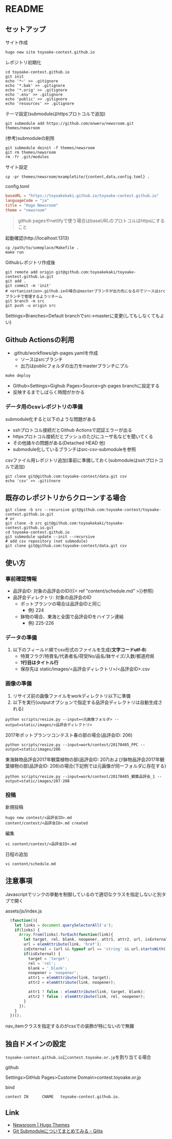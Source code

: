 # README

## セットアップ

サイト作成

```shell
hugo new site toyoake-contest.github.io
```

レポジトリ初期化

```shell
cd toyoake-contest.github.io
git init
echo '*~' >> .gitignore
echo '*.bak' >> .gitignore
echo '*.orig' >> .gitignore
echo '.env' >> .gitignore
echo 'public' >> .gitignore
echo 'resources' >> .gitignore
```

テーマ設定(submoduleはhttpsプロトコルで追加)

```shell
git submodule add https://github.com/onweru/newsroom.git themes/newsroom
```

(参考)submoduleの削除

```shell
git submodule deinit -f themes/newsroom
git rm themes/newsroom
rm -fr .git/modules
```

サイト設定

```shell
cp -pr themes/newsroom/exampleSite/{content,data,config.toml} .
```

config.toml

```toml
baseURL = "https://toyoakekaki.github.io/toyoake-contest.github.io"
languageCode = "ja"
title = "Hugo Newsroom"
theme = "newsroom"
```

> github pagesやnetlifyで使う場合はbaseURLのプロトコルはhttpsにすること

起動確認(http://localhost:1313)

```shell
cp /path/to/someplace/Makefile .
make run
```

Githubレポジトリ作成後

```shell
git remote add origin git@github.com:toyoakekaki/toyoake-contest.github.io.git
git add .
git commit -m 'init'
# <ortanization>.github.ioの場合はmasterブランチが出力先になるのでソースはsrcブランチで管理するようリネーム
git branch -m src
git push -u origin src
```

Settings>Branches>Default branchでsrc->masterに変更(してもしなくてもよい)

## Github Actionsの利用

* .github/workflows/gh-pages.yamlを作成
    * ソースはsrcブランチ
    * 出力はpublicフォルダの出力をmasterブランチにプル

```shell
make deploy
```

* Github>Settings>Gighub Pages>Source>gh-pages branchに設定する
* 反映するまでしばらく時間がかかる

### データ用のcsvレポジトリの準備

submodule化すると以下のような問題がある

* sshプロトコル接続だとGithub Actionsで認証エラーが出る
* httpsプロトコル接続だとプッシュのたびにユーザ名などを聞いてくる
* その他諸々の問題がある(Detached HEAD 他)
* submodule化しているブランチはsrc-csv-submoduleを参照

csvファイル用レポジトリ追加(事前に準備しておく(submoduleはsshプロトコルで追加)

```shell
git clone git@github.com:toyoake-contest/data.git csv
echo 'csv' >> .gititnore
```

## 既存のレポジトリからクローンする場合

```shell
git clone -b src --recursive git@github.com:toyoake-contest/toyoake-contest.github.io.git
# or
git clone -b src git@github.com:toyoakekaki/toyoake-contest.github.io.git
cd toyoake-contest.github.io
git submodule update --init --recursive
# add csv repository (not submodule)
git clone git@github.com:toyoake-contest/data.git csv
```

## 使い方

### 事前確認情報

* 品評会ID: 対象の品評会のID({{< ref "content/schedule.md" >}}参照)
* 品評会ディレクトリ: 対象の品評会のID
    * ポットプランツの場合は品評会IDと同じ
        * 例) 224
    * 鉢物の場合、東海と全国で品評会IDをハイフン連結
        * 例) 225-226

### データの準備

1. 以下のフィールド順でcsv形式のファイルを生成(**文字コードutf-8**)
    * 特賞フラグ/特賞名/代表者名/荷受No/品名/鉢サイズ/入数/都道府県
    * **1行目はタイトル行**
    * 保存先は static/images/<品評会ディレクトリ>/<品評会ID>.csv

### 画像の準備

1. リサイズ前の画像ファイルをworkディレクトリ以下に準備
2. 以下を実行(outputオプションで指定する品評会ディレクトリは自動生成される)

```shell
python scripts/resize.py --input=<元画像フォルダ> --output=static/images/<品評会ディレクトリ>
```

2017年ポットプランツコンテスト春の部の場合(品評会ID: 206)

```shell
python scripts/resize.py --input=work/contest/20170405_PPC --output=static/images/206
```

東海鉢物品評会2017年観葉植物の部(品評会ID: 207)および鉢物品評会2017年観葉植物の部(品評会ID: 208)の場合(下記例では元画像が同一フォルダに存在する)

```shell
python scripts/resize.py --input=work/contest/20170405_観葉品評会_1 --output=static/images/207-208
```

### 投稿

新規投稿

```shell
hugo new contest/<品評会ID>.md
content/contest/<品評会ID>.md created
```

編集

```shell
vi content/contest/<品評会ID>.md
```

日程の追加

```shell
vi content/schedule.md
```

## 注意事項

Javascriptでリンクの挙動を制御しているので適切なクラスを指定しないと別タブで開く

assets/js/index.js

```js
  (function(){
    let links = document.querySelectorAll('a');
    if(links) {
      Array.from(links).forEach(function(link){
        let target, rel, blank, noopener, attr1, attr2, url, isExternal;
        url = elemAttribute(link, 'href');
        isExternal = (url && typeof url == 'string' && url.startsWith('http')) && !containsClass(link, 'nav_item') && !isChild(link, ['.archive', '.article', '.post_nav', '.pager']) ? true : false;
        if(isExternal) {
          target = 'target';
          rel = 'rel';
          blank = '_blank';
          noopener = 'noopener';
          attr1 = elemAttribute(link, target);
          attr2 = elemAttribute(link, noopener);

          attr1 ? false : elemAttribute(link, target, blank);
          attr2 ? false : elemAttribute(link, rel, noopener);
        }
      });
    }
  })();
```

nav_itemクラスを指定するのがcssでの装飾が特にないので無難

## 独自ドメインの設定

`toyoake-contest.github.io`に`contest.toyoake.or.jp`を割り当てる場合

github

Settings>GitHub Pages>Custome Domain>contest.toyoake.or.jp

bind

```
contest IN      CNAME   toyoake-contest.github.io.
```

## Link

* [Newsroom \| Hugo Themes](https://themes.gohugo.io/newsroom/)
* [Git Submoduleについてまとめてみる \- Qiita](https://qiita.com/BlueSilverCat/items/19bb9b814572cd35b2ae)
